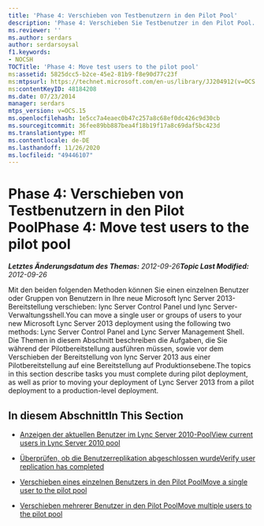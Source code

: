 ```yaml
---
title: 'Phase 4: Verschieben von Testbenutzern in den Pilot Pool'
description: 'Phase 4: Verschieben Sie Testbenutzer in den Pilot Pool.'
ms.reviewer: ''
ms.author: serdars
author: serdarsoysal
f1.keywords:
- NOCSH
TOCTitle: 'Phase 4: Move test users to the pilot pool'
ms:assetid: 5825dcc5-b2ce-45e2-81b9-f8e90d77c23f
ms:mtpsurl: https://technet.microsoft.com/en-us/library/JJ204912(v=OCS.15)
ms:contentKeyID: 48184208
ms.date: 07/23/2014
manager: serdars
mtps_version: v=OCS.15
ms.openlocfilehash: 1e5cc7a4eaec0b47c257a8c68ef0dc426c9d30cb
ms.sourcegitcommit: 36fee89bb887bea4f18b19f17a8c69daf5bc423d
ms.translationtype: MT
ms.contentlocale: de-DE
ms.lasthandoff: 11/26/2020
ms.locfileid: "49446107"
---
```

# <a name="phase-4-move-test-users-to-the-pilot-pool"></a><span data-ttu-id="29638-103">Phase 4: Verschieben von Testbenutzern in den Pilot Pool</span><span class="sxs-lookup"><span data-stu-id="29638-103">Phase 4: Move test users to the pilot pool</span></span>

<div data-xmlns="http://www.w3.org/1999/xhtml">

<div class="topic" data-xmlns="http://www.w3.org/1999/xhtml" data-msxsl="urn:schemas-microsoft-com:xslt" data-cs="https://msdn.microsoft.com/">

<div data-asp="https://msdn2.microsoft.com/asp">



</div>

<div id="mainSection">

<div id="mainBody"><span data-ttu-id="29638-104">

<span> </span></span><span class="sxs-lookup"><span data-stu-id="29638-104">

<span> </span></span></span>

<span data-ttu-id="29638-105">_**Letztes Änderungsdatum des Themas:** 2012-09-26_</span><span class="sxs-lookup"><span data-stu-id="29638-105">_**Topic Last Modified:** 2012-09-26_</span></span>

<span data-ttu-id="29638-106">Mit den beiden folgenden Methoden können Sie einen einzelnen Benutzer oder Gruppen von Benutzern in Ihre neue Microsoft lync Server 2013-Bereitstellung verschieben: lync Server Control Panel und lync Server-Verwaltungsshell.</span><span class="sxs-lookup"><span data-stu-id="29638-106">You can move a single user or groups of users to your new Microsoft Lync Server 2013 deployment using the following two methods: Lync Server Control Panel and Lync Server Management Shell.</span></span> <span data-ttu-id="29638-107">Die Themen in diesem Abschnitt beschreiben die Aufgaben, die Sie während der Pilotbereitstellung ausführen müssen, sowie vor dem Verschieben der Bereitstellung von lync Server 2013 aus einer Pilotbereitstellung auf eine Bereitstellung auf Produktionsebene.</span><span class="sxs-lookup"><span data-stu-id="29638-107">The topics in this section describe tasks you must complete during pilot deployment, as well as prior to moving your deployment of Lync Server 2013 from a pilot deployment to a production-level deployment.</span></span>

<div>

## <a name="in-this-section"></a><span data-ttu-id="29638-108">In diesem Abschnitt</span><span class="sxs-lookup"><span data-stu-id="29638-108">In This Section</span></span>

  - [<span data-ttu-id="29638-109">Anzeigen der aktuellen Benutzer im Lync Server 2010-Pool</span><span class="sxs-lookup"><span data-stu-id="29638-109">View current users in Lync Server 2010 pool</span></span>](view-current-users-in-lync-server-2010-pool.md)

  - [<span data-ttu-id="29638-110">Überprüfen, ob die Benutzerreplikation abgeschlossen wurde</span><span class="sxs-lookup"><span data-stu-id="29638-110">Verify user replication has completed</span></span>](verify-user-replication-has-completed.md)

  - [<span data-ttu-id="29638-111">Verschieben eines einzelnen Benutzers in den Pilot Pool</span><span class="sxs-lookup"><span data-stu-id="29638-111">Move a single user to the pilot pool</span></span>](move-a-single-user-to-the-pilot-pool.md)

  - [<span data-ttu-id="29638-112">Verschieben mehrerer Benutzer in den Pilot Pool</span><span class="sxs-lookup"><span data-stu-id="29638-112">Move multiple users to the pilot pool</span></span>](move-multiple-users-to-the-pilot-pool.md)

<span data-ttu-id="29638-113"></div>

</div>

<span> </span>

</div>

</div>

</span><span class="sxs-lookup"><span data-stu-id="29638-113"></div>

</div>

<span> </span>

</div>

</div>

</span></span></div>

